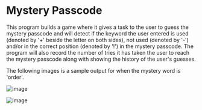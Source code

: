 # Mystery Passcode
This program builds a game where it gives a task to the user to guess the mystery passcode and will detect if the keyword the user entered is used (denoted by '+' beside the letter on both sides), not used (denoted by '-') and/or in the correct position (denoted by '!') in the mystery passcode. The program will also record the number of tries it has taken the user to reach the mystery passcode along with showing the history of the user's guesses. 

The following images is a sample output for when the mystery word is 'order'.

![image](https://github.com/simrank13/mysterypasscode/assets/132793467/f3dc2801-831e-4b9b-ab85-f0e8bd77d97f)


![image](https://github.com/simrank13/mysterypasscode/assets/132793467/49beff45-2230-4f19-a2a7-fd74d2a8f673)

